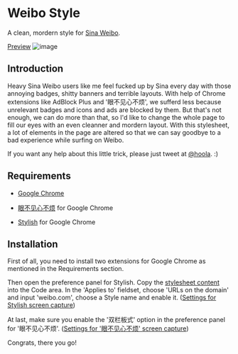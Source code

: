 # Weibo Style
A clean, mordern style for [Sina Weibo](http://weibo.com/).

[Preview](http://d.pr/i/7KYj)
![image](http://bcs.duapp.com/picstore/tkTdLuUXSF.png)

## Introduction
Heavy Sina Weibo users like me feel fucked up by Sina every day with those annoying badges, shitty banners and terrible layouts. With help of Chrome extensions like AdBlock Plus and '眼不见心不烦', we sufferd less because unrelevant badges and icons and ads are blocked by them. But that's not enough, we can do more than that, so I'd like to change the whole page to fill our eyes with an even cleanner and mordern layout. With this stylesheet, a lot of elements in the page are altered so that we can say goodbye to a bad experience while surfing on Weibo.

If you want any help about this little trick, please just tweet at [@hoola](http://weibo.com/hola). :)

## Requirements
* [Google Chrome](http://www.google.com/chrome)

* [眼不见心不烦](https://chrome.google.com/webstore/detail/aognaapdfnnldnjglanfbbklaakbpejm) for Google Chrome

* [Stylish](https://chrome.google.com/webstore/detail/stylish/fjnbnpbmkenffdnngjfgmeleoegfcffe) for Google Chrome

## Installation
First of all, you need to install two extensions for Google Chrome as mentioned in the Requirements section.

Then open the preference panel for Stylish. Copy the [stylesheet content](https://github.com/marvyn/Weibo-Style/blob/master/style.min.css) into the Code area. In the 'Applies to' fieldset, choose 'URLs on the domain' and input 'weibo.com', choose a Style name and enable it. ([Settings for Stylish screen capture](http://d.pr/i/DKTU))

At last, make sure you enable the '双栏板式' option in the preference panel for '眼不见心不烦'. ([Settings for '眼不见心不烦' screen capture](http://d.pr/i/mVLn))

Congrats, there you go!